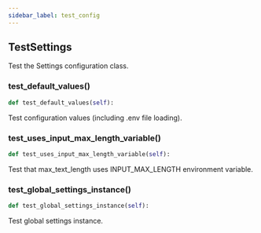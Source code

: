 ```yaml
---
sidebar_label: test_config
---
```


## TestSettings

Test the Settings configuration class.

### test_default_values()

```python
def test_default_values(self):
```

Test configuration values (including .env file loading).

### test_uses_input_max_length_variable()

```python
def test_uses_input_max_length_variable(self):
```

Test that max_text_length uses INPUT_MAX_LENGTH environment variable.

### test_global_settings_instance()

```python
def test_global_settings_instance(self):
```

Test global settings instance.
